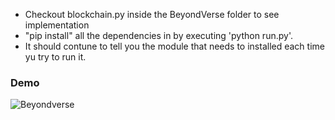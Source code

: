 - Checkout blockchain.py inside the BeyondVerse folder to see implementation
- "pip install" all the dependencies in by executing 'python run.py'.
- It should contune to tell you the module that needs to installed each time yu try to run it.
 
 ### Demo
 
 ![Beyondverse](https://user-images.githubusercontent.com/61709871/117464141-6008c800-af1e-11eb-8854-0679c0b35cca.gif)


